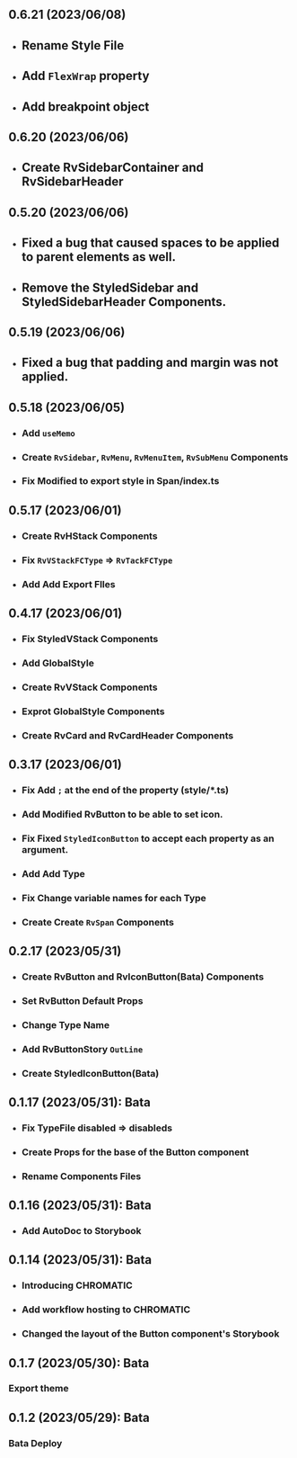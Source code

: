 ## 0.6.21 (2023/06/08)

-   ## Rename Style File
-   ## Add `FlexWrap` property
-   ## Add breakpoint object

## 0.6.20 (2023/06/06)

-   ## Create RvSidebarContainer and RvSidebarHeader

## 0.5.20 (2023/06/06)

-   ## Fixed a bug that caused spaces to be applied to parent elements as well.
-   ## Remove the StyledSidebar and StyledSidebarHeader Components.

## 0.5.19 (2023/06/06)

-   ## Fixed a bug that padding and margin was not applied.

## 0.5.18 (2023/06/05)

-   ### Add `useMemo`
-   ### Create `RvSidebar`, `RvMenu`, `RvMenuItem`, `RvSubMenu` Components
-   ### Fix Modified to export style in Span/index.ts

## 0.5.17 (2023/06/01)

-   ### Create RvHStack Components
-   ### Fix `RvVStackFCType` => `RvTackFCType`
-   ### Add Add Export Flles

## 0.4.17 (2023/06/01)

-   ### Fix StyledVStack Components
-   ### Add GlobalStyle
-   ### Create RvVStack Components
-   ### Exprot GlobalStyle Components
-   ### Create RvCard and RvCardHeader Components

## 0.3.17 (2023/06/01)

-   ### Fix Add `;` at the end of the property (style/\*.ts)
-   ### Add Modified RvButton to be able to set icon.
-   ### Fix Fixed `StyledIconButton` to accept each property as an argument.
-   ### Add Add Type
-   ### Fix Change variable names for each Type
-   ### Create Create `RvSpan` Components

## 0.2.17 (2023/05/31)

-   ### Create RvButton and RvIconButton(Bata) Components
-   ### Set RvButton Default Props
-   ### Change Type Name
-   ### Add RvButtonStory `OutLine`
-   ### Create StyledIconButton(Bata)

## 0.1.17 (2023/05/31): Bata

-   ### Fix TypeFile disabled => disableds
-   ### Create Props for the base of the Button component
-   ### Rename Components Files

## 0.1.16 (2023/05/31): Bata

-   ### Add AutoDoc to Storybook

## 0.1.14 (2023/05/31): Bata

-   ### Introducing CHROMATIC
-   ### Add workflow hosting to CHROMATIC
-   ### Changed the layout of the Button component's Storybook

## 0.1.7 (2023/05/30): Bata

### Export theme

## 0.1.2 (2023/05/29): Bata

### Bata Deploy
